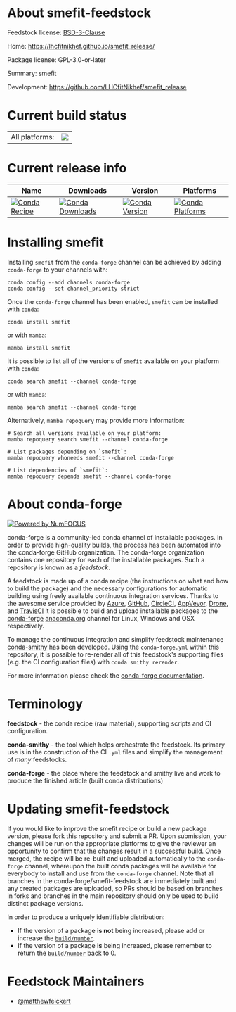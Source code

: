 About smefit-feedstock
======================

Feedstock license: [BSD-3-Clause](https://github.com/conda-forge/smefit-feedstock/blob/main/LICENSE.txt)

Home: https://lhcfitnikhef.github.io/smefit_release/

Package license: GPL-3.0-or-later

Summary: smefit

Development: https://github.com/LHCfitNikhef/smefit_release

Current build status
====================


<table><tr><td>All platforms:</td>
    <td>
      <a href="https://dev.azure.com/conda-forge/feedstock-builds/_build/latest?definitionId=25369&branchName=main">
        <img src="https://dev.azure.com/conda-forge/feedstock-builds/_apis/build/status/smefit-feedstock?branchName=main">
      </a>
    </td>
  </tr>
</table>

Current release info
====================

| Name | Downloads | Version | Platforms |
| --- | --- | --- | --- |
| [![Conda Recipe](https://img.shields.io/badge/recipe-smefit-green.svg)](https://anaconda.org/conda-forge/smefit) | [![Conda Downloads](https://img.shields.io/conda/dn/conda-forge/smefit.svg)](https://anaconda.org/conda-forge/smefit) | [![Conda Version](https://img.shields.io/conda/vn/conda-forge/smefit.svg)](https://anaconda.org/conda-forge/smefit) | [![Conda Platforms](https://img.shields.io/conda/pn/conda-forge/smefit.svg)](https://anaconda.org/conda-forge/smefit) |

Installing smefit
=================

Installing `smefit` from the `conda-forge` channel can be achieved by adding `conda-forge` to your channels with:

```
conda config --add channels conda-forge
conda config --set channel_priority strict
```

Once the `conda-forge` channel has been enabled, `smefit` can be installed with `conda`:

```
conda install smefit
```

or with `mamba`:

```
mamba install smefit
```

It is possible to list all of the versions of `smefit` available on your platform with `conda`:

```
conda search smefit --channel conda-forge
```

or with `mamba`:

```
mamba search smefit --channel conda-forge
```

Alternatively, `mamba repoquery` may provide more information:

```
# Search all versions available on your platform:
mamba repoquery search smefit --channel conda-forge

# List packages depending on `smefit`:
mamba repoquery whoneeds smefit --channel conda-forge

# List dependencies of `smefit`:
mamba repoquery depends smefit --channel conda-forge
```


About conda-forge
=================

[![Powered by
NumFOCUS](https://img.shields.io/badge/powered%20by-NumFOCUS-orange.svg?style=flat&colorA=E1523D&colorB=007D8A)](https://numfocus.org)

conda-forge is a community-led conda channel of installable packages.
In order to provide high-quality builds, the process has been automated into the
conda-forge GitHub organization. The conda-forge organization contains one repository
for each of the installable packages. Such a repository is known as a *feedstock*.

A feedstock is made up of a conda recipe (the instructions on what and how to build
the package) and the necessary configurations for automatic building using freely
available continuous integration services. Thanks to the awesome service provided by
[Azure](https://azure.microsoft.com/en-us/services/devops/), [GitHub](https://github.com/),
[CircleCI](https://circleci.com/), [AppVeyor](https://www.appveyor.com/),
[Drone](https://cloud.drone.io/welcome), and [TravisCI](https://travis-ci.com/)
it is possible to build and upload installable packages to the
[conda-forge](https://anaconda.org/conda-forge) [anaconda.org](https://anaconda.org/)
channel for Linux, Windows and OSX respectively.

To manage the continuous integration and simplify feedstock maintenance
[conda-smithy](https://github.com/conda-forge/conda-smithy) has been developed.
Using the ``conda-forge.yml`` within this repository, it is possible to re-render all of
this feedstock's supporting files (e.g. the CI configuration files) with ``conda smithy rerender``.

For more information please check the [conda-forge documentation](https://conda-forge.org/docs/).

Terminology
===========

**feedstock** - the conda recipe (raw material), supporting scripts and CI configuration.

**conda-smithy** - the tool which helps orchestrate the feedstock.
                   Its primary use is in the construction of the CI ``.yml`` files
                   and simplify the management of *many* feedstocks.

**conda-forge** - the place where the feedstock and smithy live and work to
                  produce the finished article (built conda distributions)


Updating smefit-feedstock
=========================

If you would like to improve the smefit recipe or build a new
package version, please fork this repository and submit a PR. Upon submission,
your changes will be run on the appropriate platforms to give the reviewer an
opportunity to confirm that the changes result in a successful build. Once
merged, the recipe will be re-built and uploaded automatically to the
`conda-forge` channel, whereupon the built conda packages will be available for
everybody to install and use from the `conda-forge` channel.
Note that all branches in the conda-forge/smefit-feedstock are
immediately built and any created packages are uploaded, so PRs should be based
on branches in forks and branches in the main repository should only be used to
build distinct package versions.

In order to produce a uniquely identifiable distribution:
 * If the version of a package **is not** being increased, please add or increase
   the [``build/number``](https://docs.conda.io/projects/conda-build/en/latest/resources/define-metadata.html#build-number-and-string).
 * If the version of a package **is** being increased, please remember to return
   the [``build/number``](https://docs.conda.io/projects/conda-build/en/latest/resources/define-metadata.html#build-number-and-string)
   back to 0.

Feedstock Maintainers
=====================

* [@matthewfeickert](https://github.com/matthewfeickert/)

